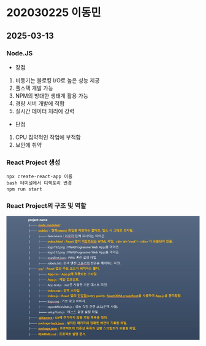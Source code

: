 # 202030225 이동민 

## 2025-03-13

### Node.JS 
  - 장점
  1. 비동기는 블로킹 I/O로  높은 성능 제공
  2. 풀스택 개발 가능
  3. NPM의 방대한 생태계 활용 가능
  4. 경량 서버 개발에 적합
  5. 실시간 데이터 처리에 강력

  - 단점
  1. CPU 집약적인 작업에 부적합
  2. 보안에 취약

### React Project 생성
```
npx create-react-app 이름
bash 터미널에서 디렉토리 변경
npm run start
```
### React Project의 구조 및 역할
![alt text](image/image.png)